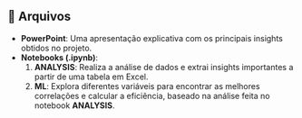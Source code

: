## 📂 Arquivos

- **PowerPoint**: Uma apresentação explicativa com os principais insights obtidos no projeto.
- **Notebooks (.ipynb)**:
  1. **ANALYSIS**: Realiza a análise de dados e extrai insights importantes a partir de uma tabela em Excel.
  2. **ML**: Explora diferentes variáveis para encontrar as melhores correlações e calcular a eficiência, baseado na análise feita no notebook **ANALYSIS**.
